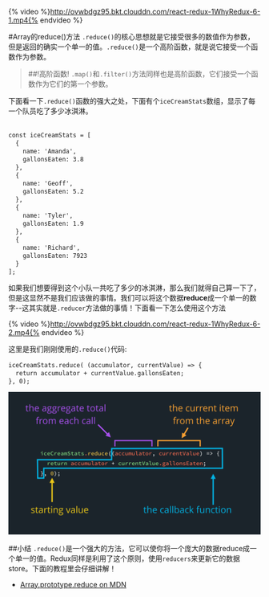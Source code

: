 {% video %}http://ovwbdgz95.bkt.clouddn.com/react-redux-1WhyRedux-6-1.mp4{% endvideo %}

#Array的reduce()方法
`.reduce()`的核心思想就是它接受很多的数值作为参数，但是返回的确实一个单一的值。`.reduce()`是一个高阶函数，就是说它接受一个函数作为参数。

>##!高阶函数!
>`.map()`和`.filter()`方法同样也是高阶函数，它们接受一个函数作为它们的第一个参数。

下面看一下`.reduce()`函数的强大之处，下面有个`iceCreamStats`数组，显示了每一个队员吃了多少冰淇淋。
```

const iceCreamStats = [
  {
    name: 'Amanda',
    gallonsEaten: 3.8
  },
  {
    name: 'Geoff',
    gallonsEaten: 5.2
  },
  {
    name: 'Tyler',
    gallonsEaten: 1.9
  },
  {
    name: 'Richard',
    gallonsEaten: 7923
  }
];
```
如果我们想要得到这个小队一共吃了多少的冰淇淋，那么我们就得自己算一下了，但是这显然不是我们应该做的事情。我们可以将这个数据**reduce**成一个单一的数字--这其实就是`.reducer`方法做的事情！下面看一下怎么使用这个方法

{% video %}http://ovwbdgz95.bkt.clouddn.com/react-redux-1WhyRedux-6-2.mp4{% endvideo %}

这里是我们刚刚使用的`.reduce()`代码:
```
iceCreamStats.reduce( (accumulator, currentValue) => {
  return accumulator + currentValue.gallonsEaten;
}, 0);
```
![](/assets/31cc5290-a186-4408-bbfe-bf929f981d13)


##小结
`.reduce()`是一个强大的方法，它可以使你将一个庞大的数据reduce成一个单一的值。Redux同样是利用了这个原则，使用`reducers`来更新它的数据store。下面的教程里会仔细讲解！

- [Array.prototype.reduce on MDN](https://developer.mozilla.org/en-US/docs/Web/JavaScript/Reference/Global_Objects/Array/Reduce?v=b)